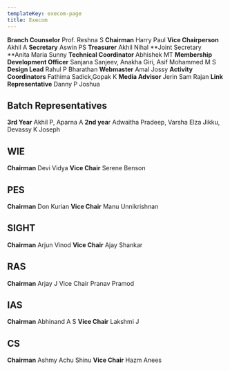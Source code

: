 ```yaml
---
templateKey: execom-page
title: Execom
---
```

**Branch Counselor**	Prof. Reshna S
**Chairman**	Harry Paul
**Vice Chairperson**	Akhil A
**Secretary**	Aswin PS
**Treasurer**	Akhil Nihal
**Joint Secretary	**Anita Maria Sunny
**Technical Coordinator**	Abhishek MT
**Membership Development Officer**	Sanjana Sanjeev, Anakha Giri, Asif Mohammed M S
**Design Lead**	Rahul P Bharathan
**Webmaster**	Amal Jossy
**Activity Coordinators**	Fathima Sadick,Gopak K
**Media Advisor**	Jerin Sam Rajan
**Link Representative**	Danny P Joshua
## Batch Representatives
**3rd Year**	Akhil P, Aparna A
**2nd yea**r	Adwaitha Pradeep, Varsha Elza Jikku, Devassy K Joseph
## WIE	
**Chairman**	Devi Vidya
**Vice Chair**	Serene Benson
## PES	
**Chairman**	Don Kurian
**Vice Chair**	Manu Unnikrishnan
## SIGHT	
**Chairman**	Arjun Vinod
**Vice Chair**	Ajay Shankar
## RAS	
**Chairman**	Arjay J
Vice Chair	Pranav Pramod
## IAS	
**Chairman**	Abhinand A S
**Vice Chair**	Lakshmi J
## CS	
**Chairman**	Ashmy Achu Shinu
**Vice Chair**	Hazm Anees

